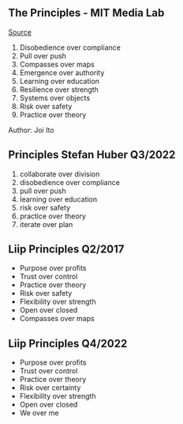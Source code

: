 ## The Principles - MIT Media Lab

[Source](https://www.media.mit.edu/posts/the-principles/)

1. Disobedience over compliance
2. Pull over push
3. Compasses over maps
4. Emergence over authority
5. Learning over education
6. Resilience over strength
7. Systems over objects
8. Risk over safety
9. Practice over theory

Author: Joi Ito

## Principles Stefan Huber Q3/2022

1. collaborate over division
2. disobedience over compliance
3. pull over push
4. learning over education
5. risk over safety
6. practice over theory
7. iterate over plan

## Liip Principles Q2/2017

- Purpose over profits
- Trust over control
- Practice over theory
- Risk over safety
- Flexibility over strength
- Open over closed
- Compasses over maps

## Liip Principles Q4/2022

- Purpose over profits
- Trust over control
- Practice over theory
- Risk over certainty
- Flexibility over strength
- Open over closed
- We over me
